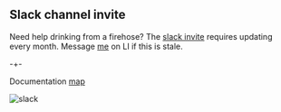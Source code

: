 ## Slack channel invite

Need help drinking from a firehose? The [slack invite](https://join.slack.com/t/microprediction/shared_invite/zt-1dqkq3ak4-jvvEe5zbDT0_LyP4VRvFgA) requires
updating every month. Message [me](https://www.linkedin.com/in/petercotton/) on LI if this is stale. 


-+-

Documentation [map](https://microprediction.github.io/microprediction/map.html)


![slack](/microprediction/assets/images/slack.png)



 

